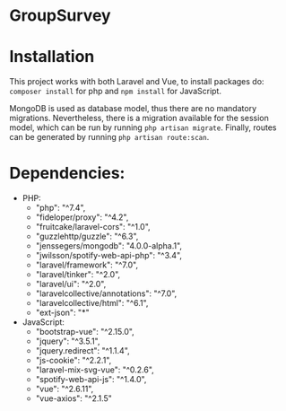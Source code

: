 # GroupSurvey
 
# Installation

This project works with both Laravel and Vue, to install packages do:
`composer install` for php and `npm install` for JavaScript.

MongoDB is used as database model, thus there are no mandatory migrations. Nevertheless, there is a migration available for the session model, which can be run by running `php artisan migrate`. Finally, routes can be generated by running `php artisan route:scan`.

# Dependencies:

* PHP:
    * "php": "^7.4",
    * "fideloper/proxy": "^4.2",
    * "fruitcake/laravel-cors": "^1.0",
    * "guzzlehttp/guzzle": "^6.3",
    * "jenssegers/mongodb": "4.0.0-alpha.1",
    * "jwilsson/spotify-web-api-php": "^3.4",
    * "laravel/framework": "^7.0",
    * "laravel/tinker": "^2.0",
    * "laravel/ui": "^2.0",
    * "laravelcollective/annotations": "^7.0",
    * "laravelcollective/html": "^6.1",
    * "ext-json": "*"
* JavaScript:
    * "bootstrap-vue": "^2.15.0",
    * "jquery": "^3.5.1",
    * "jquery.redirect": "^1.1.4",
    * "js-cookie": "^2.2.1",
    * "laravel-mix-svg-vue": "^0.2.6",
    * "spotify-web-api-js": "^1.4.0",
    * "vue": "^2.6.11",
    * "vue-axios": "^2.1.5"
